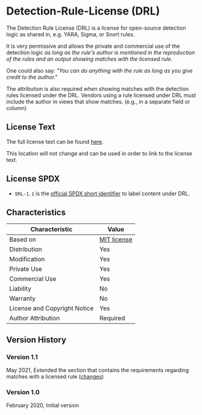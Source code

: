 # Detection-Rule-License (DRL)

The Detection Rule License (DRL) is a license for open-source detection logic as shared in, e.g. YARA, Sigma, or Snort rules.

It is very permissive and allows the private and commercial use of the detection logic *as long as the rule's author is mentioned in the reproduction of the rules and an output showing matches with the licensed rule*.

One could also say: *"You can do anything with the rule as long as you give credit to the author."*

The attribution is also required when showing matches with the detection rules licensed under the DRL. Vendors using a rule licensed under DRL must include the author in views that show matches. (e.g., in a separate field or column)

## License Text

The full license text can be found [here](./LICENSE.Detection.Rules.md).

This location will not change and can be used in order to link to the license text.

## License SPDX 

- `DRL-1.1` is the [official SPDX short identifier](https://spdx.org/licenses/DRL-1.1.html) to label content under DRL.

## Characteristics

| Characteristic               | Value       |
|------------------------------|-------------|
| Based on                     | [MIT license](https://opensource.org/licenses/MIT) |
| Distribution                 | Yes         |
| Modification                 | Yes         |
| Private Use                  | Yes         |
| Commercial Use               | Yes         |
| Liability                    | No          |
| Warranty                     | No          |
| License and Copyright Notice | Yes         |
| Author Attribution           | Required    |

## Version History

### Version 1.1

May 2021, Extended the section that contains the requirements regarding matches with a licensed rule ([changes](https://github.com/SigmaHQ/sigma/commit/528be5977cb686e9444b19db126449d7bb4dd12f))

### Version 1.0

February 2020, Initial version
